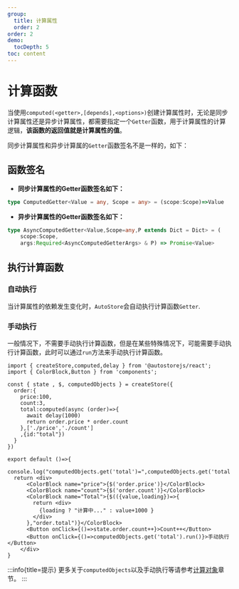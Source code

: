 ```yaml
---
group:
  title: 计算属性
  order: 2
order: 2  
demo:
  tocDepth: 5
toc: content
---
```


# 计算函数
  

当使用`computed(<getter>,[depends],<options>)`创建计算属性时，无论是同步计算属性还是异步计算属性，都需要指定一个`Getter`函数，用于计算属性的计算逻辑，**该函数的返回值就是计算属性的值**。

同步计算属性和异步计算属的`Getter`函数签名不是一样的，如下：

## 函数签名

- **同步计算属性的Getter函数签名如下：**

```ts | pure
type ComputedGetter<Value = any, Scope = any> = (scope:Scope)=>Value
```

- **异步计算属性的Getter函数签名如下：**

```ts | pure
type AsyncComputedGetter<Value,Scope=any,P extends Dict = Dict> = (
    scope:Scope,
    args:Required<AsyncComputedGetterArgs> & P) => Promise<Value>
```

## 执行计算函数

### 自动执行

当计算属性的依赖发生变化时，`AutoStore`会自动执行计算函数`Getter`.

### 手动执行

一般情况下，不需要手动执行计算函数，但是在某些特殊情况下，可能需要手动执行计算函数，此时可以通过`run`方法来手动执行计算函数。

```tsx
import { createStore,computed,delay } from '@autostorejs/react';
import { ColorBlock,Button } from 'components';

const { state , $, computedObjects } = createStore({
  order:{
    price:100,
    count:3,
    total:computed(async (order)=>{
      await delay(1000)
      return order.price * order.count
    },['./price','./count']
    ,{id:"total"})
  }
})

export default ()=>{ 
  console.log("computedObjects.get('total')=",computedObjects.get('total'))
  return <div>
      <ColorBlock name="price">{$('order.price')}</ColorBlock>
      <ColorBlock name="count">{$('order.count')}</ColorBlock>
      <ColorBlock name="Total">{$(({value,loading})=>{
        return <div>
          {loading ? "计算中..." : value+1000 }
        </div>
      },"order.total")}</ColorBlock>
      <Button onClick={()=>state.order.count++}>Count++</Button>
      <Button onClick={()=>computedObjects.get('total').run()}>手动执行</Button>
    </div>
}

```


:::info{title=提示}
更多关于`computedObjects`以及手动执行等请参考[计算对象](/guide/computed-object.md)章节。
:::